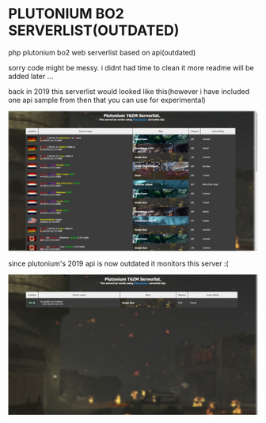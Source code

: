 # PLUTONIUM BO2 SERVERLIST(OUTDATED)
php plutonium bo2 web serverlist based on api(outdated)

sorry code might be messy. i didnt had time to clean it
more readme will be added later ...

back in 2019 this serverlist would looked like this(however i have included one api sample from then that you can use for experimental)

![code](https://raw.githubusercontent.com/hosseinpourziyaie/PLUTONIUM-BO2-SERVERLIST-OUTDATED/master/showoff_1.jpg)

since plutonium's 2019 api is now outdated it monitors this server :(

![code](https://raw.githubusercontent.com/hosseinpourziyaie/PLUTONIUM-BO2-SERVERLIST-OUTDATED/master/showoff_2.jpg)
